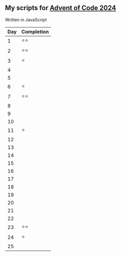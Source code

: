 ## My scripts for [Advent of Code 2024](https://adventofcode.com/2024)

Written in JavaScript

| Day | Completion |
| --- | ---------- |
| 1   | ⭐⭐      |
| 2   | ⭐⭐      |
| 3   | ⭐        |
| 4   |            |
| 5   |            |
| 6   | ⭐        |
| 7   | ⭐⭐      |
| 8   |            |
| 9   |            |
| 10  |            |
| 11  | ⭐        |
| 12  |            |
| 13  |            |
| 14  |            |
| 15  |            |
| 16  |            |
| 17  |            |
| 18  |            |
| 19  |            |
| 20  |            |
| 21  |            |
| 22  |            |
| 23  | ⭐⭐      |
| 24  | ⭐        |
| 25  |            |
